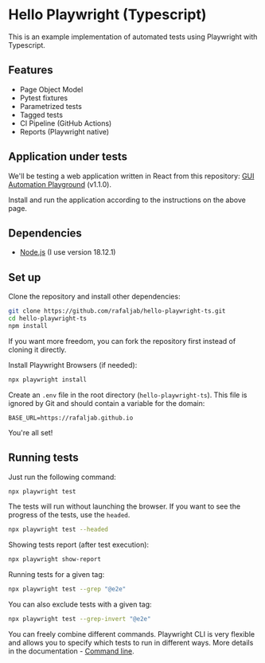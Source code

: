 # Hello Playwright (Typescript)
This is an example implementation of automated tests using Playwright with Typescript.

## Features
* Page Object Model
* Pytest fixtures
* Parametrized tests
* Tagged tests
* CI Pipeline (GitHub Actions)
* Reports (Playwright native)

## Application under tests
We'll be testing a web application written in React from this repository: [GUI Automation Playground](https://github.com/rafaljab/gui-automation-playground) (v1.1.0).

Install and run the application according to the instructions on the above page.

## Dependencies
* [Node.js](https://nodejs.org/) (I use version 18.12.1)

## Set up
Clone the repository and install other dependencies:
```bash
git clone https://github.com/rafaljab/hello-playwright-ts.git
cd hello-playwright-ts
npm install
```
If you want more freedom, you can fork the repository first instead of cloning it directly.

Install Playwright Browsers (if needed):
```bash
npx playwright install
```

Create an `.env` file in the root directory (`hello-playwright-ts`).
This file is ignored by Git and should contain a variable for the domain:
```
BASE_URL=https://rafaljab.github.io
```

You're all set!

## Running tests

Just run the following command:
```bash
npx playwright test
```

The tests will run without launching the browser.
If you want to see the progress of the tests, use the `headed`.

```bash
npx playwright test --headed
```

Showing tests report (after test execution):
```bash
npx playwright show-report
```

Running tests for a given tag:
```bash
npx playwright test --grep "@e2e"
```

You can also exclude tests with a given tag:
```bash
npx playwright test --grep-invert "@e2e"
```

You can freely combine different commands.
Playwright CLI is very flexible and allows you to specify which tests to run in different ways.
More details in the documentation - [Command line](https://playwright.dev/docs/test-cli).
